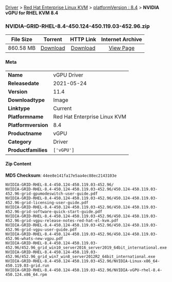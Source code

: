 
[Driver](/README.md)  >  [Red Hat Enterprise Linux KVM](/index/Driver/Red_Hat_Enterprise_Linux_KVM.md)  >  [platformVersion : 8.4](/index/Driver/Red_Hat_Enterprise_Linux_KVM/8.4.md)  >  **NVIDIA vGPU for RHEL KVM 8.4**


### NVIDIA-GRID-RHEL-8.4-450.124-450.119.03-452.96.zip

| **File Size** | **Torrent**  | **HTTP Link** | **Internet Archive** |
|:-------------:|:------------:|:-------------:|:--------------------:|
| 860.58 MB |  [Download](https://archive.org/download/nvgpu_NVIDIA-GRID-RHEL-8.4-450.124-450.119.03-452.96.zip/nvgpu_NVIDIA-GRID-RHEL-8.4-450.124-450.119.03-452.96.zip_archive.torrent)       | [Download](https://archive.org/compress/nvgpu_NVIDIA-GRID-RHEL-8.4-450.124-450.119.03-452.96.zip) | [View Page](https://archive.org/details/nvgpu_NVIDIA-GRID-RHEL-8.4-450.124-450.119.03-452.96.zip)       |

#### Meta

<table>
<tr><td><strong>Name</strong></td><td>vGPU Driver</td></tr>
<tr><td><strong>Releasedate</strong></td><td>2021-05-24</td></tr>
<tr><td><strong>Version</strong></td><td>11.4</td></tr>
<tr><td><strong>Downloadtype</strong></td><td>Image</td></tr>
<tr><td><strong>Linktype</strong></td><td>Current</td></tr>
<tr><td><strong>Platformname</strong></td><td>Red Hat Enterprise Linux KVM</td></tr>
<tr><td><strong>Platformversion</strong></td><td>8.4</td></tr>
<tr><td><strong>Productname</strong></td><td>vGPU</td></tr>
<tr><td><strong>Category</strong></td><td>Driver</td></tr>
<tr><td><strong>Productfamilies</strong></td><td><code>['vGPU']</code></td></tr>
</table>

#### Zip Content

**MD5 Checksum**: `44ee8e141fa17e5aa4ec88ec2143103e`

```text
NVIDIA-GRID-RHEL-8.4-450.124-450.119.03-452.96/
NVIDIA-GRID-RHEL-8.4-450.124-450.119.03-452.96/450.124-450.119.03-452.96-grid-gpumodeswitch-user-guide.pdf
NVIDIA-GRID-RHEL-8.4-450.124-450.119.03-452.96/450.124-450.119.03-452.96-grid-licensing-user-guide.pdf
NVIDIA-GRID-RHEL-8.4-450.124-450.119.03-452.96/450.124-450.119.03-452.96-grid-software-quick-start-guide.pdf
NVIDIA-GRID-RHEL-8.4-450.124-450.119.03-452.96/450.124-450.119.03-452.96-grid-vgpu-release-notes-red-hat-el-kvm.pdf
NVIDIA-GRID-RHEL-8.4-450.124-450.119.03-452.96/450.124-450.119.03-452.96-grid-vgpu-user-guide.pdf
NVIDIA-GRID-RHEL-8.4-450.124-450.119.03-452.96/450.124-450.119.03-452.96-whats-new-vgpu.pdf
NVIDIA-GRID-RHEL-8.4-450.124-450.119.03-452.96/452.96_grid_win10_server2016_server2019_64bit_international.exe
NVIDIA-GRID-RHEL-8.4-450.124-450.119.03-452.96/452.96_grid_win7_win8_server2012R2_64bit_international.exe
NVIDIA-GRID-RHEL-8.4-450.124-450.119.03-452.96/NVIDIA-Linux-x86_64-450.119.03-grid.run
NVIDIA-GRID-RHEL-8.4-450.124-450.119.03-452.96/NVIDIA-vGPU-rhel-8.4-450.124.x86_64.rpm
```